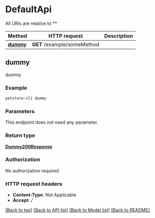 # DefaultApi

All URIs are relative to **

Method | HTTP request | Description
------------- | ------------- | -------------
[**dummy**](DefaultApi.md#dummy) | **GET** /example/someMethod | 



## dummy



dummy

### Example

```bash
petstore-cli dummy
```

### Parameters

This endpoint does not need any parameter.

### Return type

[**Dummy200Response**](Dummy200Response.md)

### Authorization

No authorization required

### HTTP request headers

- **Content-Type**: Not Applicable
- **Accept**: */*

[[Back to top]](#) [[Back to API list]](../README.md#documentation-for-api-endpoints) [[Back to Model list]](../README.md#documentation-for-models) [[Back to README]](../README.md)

